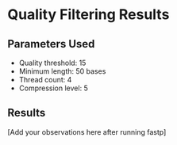 # Quality Filtering Results

## Parameters Used
- Quality threshold: 15
- Minimum length: 50 bases
- Thread count: 4
- Compression level: 5

## Results
[Add your observations here after running fastp]
